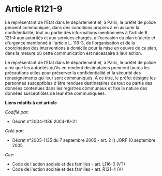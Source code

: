 # Article R121-9

Le représentant de l'Etat dans le département et, à Paris, le préfet de police peuvent communiquer, dans des conditions
propres à en assurer la confidentialité, tout ou partie des informations mentionnées à l'article R. 121-4 aux autorités et
aux services chargés, à l'occasion du plan d'alerte et d'urgence mentionné à l'article L. 116-3, de l'organisation et de la
coordination des interventions à domicile pour la mise en oeuvre de ce plan, dans la mesure où cette communication est
nécessaire à leur action. 

Le représentant de l'Etat dans le département et, à Paris, le préfet de police ainsi que les autorités qu'ils en rendent
destinataires prennent toutes les précautions utiles pour préserver la confidentialité et la sécurité des renseignements qui
leur sont communiqués. A ce titre, le préfet désigne les personnes susceptibles d'être rendues destinataires de tout ou
partie des données contenues dans les registres communaux et fixe la nature des données susceptibles de leur être
communiquées.

**Liens relatifs à cet article**

_Codifié par_:

  - Décret n°2004-1136 2004-10-21

_Créé par_:

  - Décret n°2005-1135 du 7 septembre 2005 - art. 2 () JORF 10 septembre 2005

_Cite_:

  - Code de l'action sociale et des familles - art. L116-3 (VT)
  - Code de l'action sociale et des familles - art. R121-4 (V)
